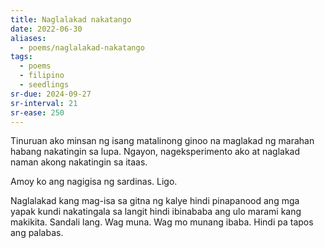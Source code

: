 ```yaml
---
title: Naglalakad nakatango
date: 2022-06-30
aliases:
  - poems/naglalakad-nakatango
tags:
  - poems
  - filipino
  - seedlings
sr-due: 2024-09-27
sr-interval: 21
sr-ease: 250
---
```

Tinuruan ako minsan ng isang matalinong ginoo na maglakad ng marahan habang nakatingin sa lupa. Ngayon, nageksperimento ako at naglakad naman akong nakatingin sa itaas.

Amoy ko ang nagigisa ng sardinas. Ligo.

Naglalakad kang mag-isa sa gitna ng kalye hindi pinapanood ang mga yapak kundi nakatingala sa langit hindi ibinababa ang ulo marami kang makikita. Sandali lang. Wag muna. Wag mo munang ibaba. Hindi pa tapos ang palabas.
